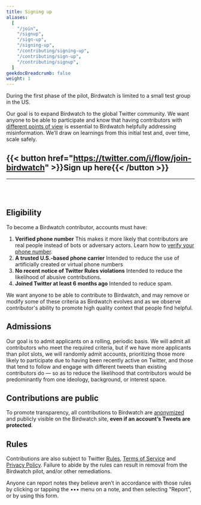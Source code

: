 ```yaml
---
title: Signing up
aliases:
  [
    "/join",
    "/signup",
    "/sign-up",
    "/signing-up",
    "/contributing/signing-up",
    "/contributing/sign-up",
    "/contributing/signup",
  ]
geekdocBreadcrumb: false
weight: 1
---
```


During the first phase of the pilot, Birdwatch is limited to a small test group in the US.

Our goal is to expand Birdwatch to the global Twitter community. We want anyone to be able to participate and know that having contributors with [different points of view](../diversity) is essential to Birdwatch helpfully addressing misinformation. We’ll draw on learnings from this initial test and, over time, scale safely.

## {{< button href="https://twitter.com/i/flow/join-birdwatch" >}}Sign up here{{< /button >}}

---

<br>
<br>

## Eligibility

To become a Birdwatch contributor, accounts must have:

1.  <div>
    <strong>Verified phone number</strong>
    <label>This makes it more likely that contributors are real people instead of bots or adversary actors. Learn how to <a href="https://help.twitter.com/managing-your-account/how-to-add-a-phone-number-to-your-account">verify your phone number</a>.</label>
    </div>

2.  <div><strong>A trusted U.S.-based phone carrier</strong>
    <label>Intended to reduce the use of artificially created or virtual phone numbers</label>
    </div>

3.  <div><strong>No recent notice of Twitter Rules violations</strong>
    <label>Intended to reduce the likelihood of abusive contributions.</label>
    </div>
4.  <div><strong>Joined Twitter at least 6 months ago</strong>
    <label>Intended to reduce spam.</label>
    </div>

We want anyone to be able to contribute to Birdwatch, and may remove or modify some of these criteria as Birdwatch evolves and as we observe contributor's ability to promote high quality context that people find helpful.

## Admissions

Our goal is to admit applicants on a rolling, periodic basis. We will admit all contributors who meet the required criteria, but if we have more applicants than pilot slots, we will randomly admit accounts, prioritizing those more likely to participate due to having been recently active on Twitter, and those that tend to follow and engage with different tweets than existing contributors do — so as to reduce the likelihood that contributors would be predominantly from one ideology, background, or interest space.

## Contributions are public

To promote transparency, all contributions to Birdwatch are [anonymized](../aliases/) and publicly visible on the Birdwatch site, **even if an account’s Tweets are protected**.

## Rules

Contributions are also subject to Twitter [Rules](https://help.twitter.com/rules-and-policies/twitter-rules), [Terms of Service](https://twitter.com/tos) and [Privacy Policy](https://twitter.com/privacy). Failure to abide by the rules can result in removal from the Birdwatch pilot, and/or other remediations.

Anyone can report notes they believe aren’t in accordance with those rules by clicking or tapping the ••• menu on a note, and then selecting "Report", or by using this form.
